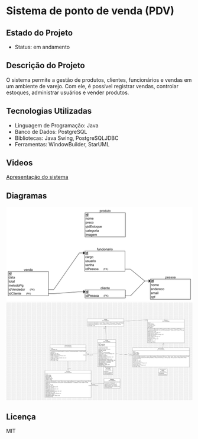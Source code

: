 
# Sistema de ponto de venda (PDV)

## Estado do Projeto
- Status: em andamento

## Descrição do Projeto
O sistema permite a gestão de produtos, clientes, funcionários e vendas em um ambiente
de varejo. Com ele, é possível registrar vendas, controlar estoques, administrar usuários e vender produtos.

## Tecnologias Utilizadas

- Linguagem de Programação: Java
- Banco de Dados: PostgreSQL
- Bibliotecas: Java Swing, PostgreSQLJDBC
- Ferramentas: WindowBuilder, StarUML

## Videos
  [Apresentação do sistema](https://youtu.be/kQl4ykRkocg)


## Diagramas
![Diagrama do banco de dados](Documentation/diagrams/schema%20relacional.png)
![Diagrama do banco de dados](Documentation/diagrams/uml.jpg)


## Licença

MIT

